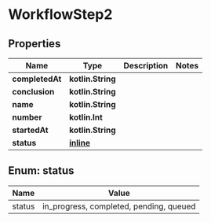
# WorkflowStep2

## Properties
Name | Type | Description | Notes
------------ | ------------- | ------------- | -------------
**completedAt** | **kotlin.String** |  | 
**conclusion** | **kotlin.String** |  | 
**name** | **kotlin.String** |  | 
**number** | **kotlin.Int** |  | 
**startedAt** | **kotlin.String** |  | 
**status** | [**inline**](#Status) |  | 


<a id="Status"></a>
## Enum: status
Name | Value
---- | -----
status | in_progress, completed, pending, queued



